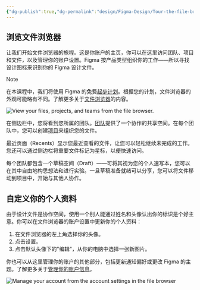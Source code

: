 ```yaml
---
{"dg-publish":true,"dg-permalink":"design/Figma-Design/Tour-the-file-browser-and-customize-your-profile","permalink":"/design/Figma-Design/Tour-the-file-browser-and-customize-your-profile/","metatags":{"description":"Before you start Who can use this feature","og:site_name":"DavonOs","og:title":"浏览文件浏览器并自定义你的个人资料","og:type":"article","og:url":"https://zuji.eu.org/design/Figma-Design/Tour-the-file-browser-and-customize-your-profile","og:image":"https://help.figma.com/hc/theming_assets/01HZFG1N1QJPKABHT3PHQQ0J9J","og:image: width":"200","og:image: alt":"articlecover","og:locale":"zh_cn"},"tags":["Design/UI/Figma"],"dgShowInlineTitle":true,"created":"2025-07-03 11:01","updated":"2025-07-17 11:25"}
---
```


## 浏览文件浏览器

让我们开始文件浏览器的旅程。这是你账户的主页，你可以在这里访问团队、项目和文件，以及管理你的账户设置。Figma 按产品类型组织你的工作——所以寻找设计图标来识别你的 Figma 设计文件。

> [!note] 
> 在本课程中，我们将使用 Figma 的免费[起步计划](https://help.figma.com/hc/en-us/articles/360040328273-Figma-plans-and-features)。根据您的计划，文件浏览器的外观可能略有不同。了解更多关于[文件浏览器](https://help.figma.com/hc/en-us/articles/14381406380183)的内容。

![View your files, projects, and teams from the file browser.](https://help.figma.com/hc/article_attachments/31314428947223)

在侧边栏中，您将看到您所属的团队。[团队](https://help.figma.com/hc/en-us/articles/360039480614)提供了一个协作的共享空间。在每个团队中，您可以创建[项目](https://help.figma.com/hc/en-us/articles/360038006494-Create-a-new-project)来组织您的文件。

最近页面（Recents）显示您最近查看的文件，让您可以轻松继续未完成的工作。您还可以通过侧边栏将重要文件标记为星标，以便快速访问。

每个团队都包含一个草稿空间（Draft）——可将其视为您的个人速写本，您可以在其中自由地构思想法和进行实验。一旦草稿准备就绪可以分享，您可以将文件移动到项目中，开始与其他人协作。

## 自定义你的个人资料

由于设计文件是协作空间，使用一个别人能通过姓名和头像认出你的标识是个好主意。你可以在文件浏览器的账户设置中更新你的个人资料：

1. 在文件浏览器的左上角选择你的头像。
2. 点击设置。
3. 点击默认头像下的"编辑"，从你的电脑中选择一张新图片。

你也可以从这里管理你的账户的其他部分，包括更新通知偏好或更改 Figma 的主题。了解更多关于[管理你的账户信息](https://help.figma.com/hc/en-us/articles/1500006061462)。

![Manage your account from the account settings in the file browser](https://help.figma.com/hc/article_attachments/31314428947991)
